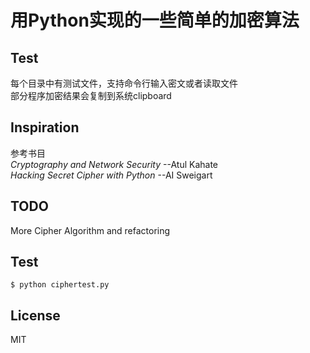 # 用Python实现的一些简单的加密算法
## Test
每个目录中有测试文件，支持命令行输入密文或者读取文件  
部分程序加密结果会复制到系统clipboard
## Inspiration
参考书目  
  *Cryptography and Network Security*   --Atul Kahate  
  *Hacking Secret Cipher with Python*   --AI Sweigart
## TODO
More Cipher Algorithm and refactoring
## Test
```
$ python ciphertest.py
```
## License
 MIT
